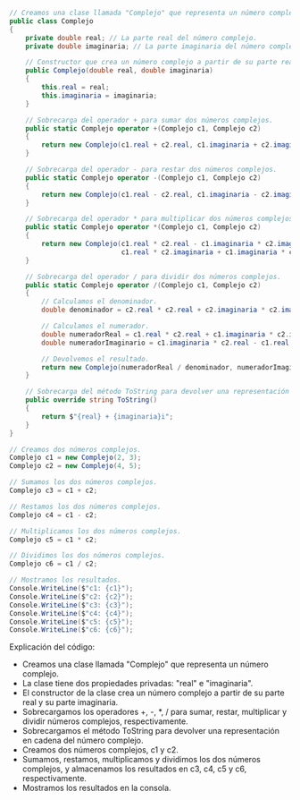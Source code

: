 ```c#
// Creamos una clase llamada "Complejo" que representa un número complejo.
public class Complejo
{
    private double real; // La parte real del número complejo.
    private double imaginaria; // La parte imaginaria del número complejo.

    // Constructor que crea un número complejo a partir de su parte real y su parte imaginaria.
    public Complejo(double real, double imaginaria)
    {
        this.real = real;
        this.imaginaria = imaginaria;
    }

    // Sobrecarga del operador + para sumar dos números complejos.
    public static Complejo operator +(Complejo c1, Complejo c2)
    {
        return new Complejo(c1.real + c2.real, c1.imaginaria + c2.imaginaria);
    }

    // Sobrecarga del operador - para restar dos números complejos.
    public static Complejo operator -(Complejo c1, Complejo c2)
    {
        return new Complejo(c1.real - c2.real, c1.imaginaria - c2.imaginaria);
    }

    // Sobrecarga del operador * para multiplicar dos números complejos.
    public static Complejo operator *(Complejo c1, Complejo c2)
    {
        return new Complejo(c1.real * c2.real - c1.imaginaria * c2.imaginaria,
                            c1.real * c2.imaginaria + c1.imaginaria * c2.real);
    }

    // Sobrecarga del operador / para dividir dos números complejos.
    public static Complejo operator /(Complejo c1, Complejo c2)
    {
        // Calculamos el denominador.
        double denominador = c2.real * c2.real + c2.imaginaria * c2.imaginaria;

        // Calculamos el numerador.
        double numeradorReal = c1.real * c2.real + c1.imaginaria * c2.imaginaria;
        double numeradorImaginario = c1.imaginaria * c2.real - c1.real * c2.imaginaria;

        // Devolvemos el resultado.
        return new Complejo(numeradorReal / denominador, numeradorImaginario / denominador);
    }

    // Sobrecarga del método ToString para devolver una representación en cadena del número complejo.
    public override string ToString()
    {
        return $"{real} + {imaginaria}i";
    }
}

// Creamos dos números complejos.
Complejo c1 = new Complejo(2, 3);
Complejo c2 = new Complejo(4, 5);

// Sumamos los dos números complejos.
Complejo c3 = c1 + c2;

// Restamos los dos números complejos.
Complejo c4 = c1 - c2;

// Multiplicamos los dos números complejos.
Complejo c5 = c1 * c2;

// Dividimos los dos números complejos.
Complejo c6 = c1 / c2;

// Mostramos los resultados.
Console.WriteLine($"c1: {c1}");
Console.WriteLine($"c2: {c2}");
Console.WriteLine($"c3: {c3}");
Console.WriteLine($"c4: {c4}");
Console.WriteLine($"c5: {c5}");
Console.WriteLine($"c6: {c6}");
```

Explicación del código:

* Creamos una clase llamada "Complejo" que representa un número complejo.
* La clase tiene dos propiedades privadas: "real" e "imaginaria".
* El constructor de la clase crea un número complejo a partir de su parte real y su parte imaginaria.
* Sobrecargamos los operadores +, -, *, / para sumar, restar, multiplicar y dividir números complejos, respectivamente.
* Sobrecargamos el método ToString para devolver una representación en cadena del número complejo.
* Creamos dos números complejos, c1 y c2.
* Sumamos, restamos, multiplicamos y dividimos los dos números complejos, y almacenamos los resultados en c3, c4, c5 y c6, respectivamente.
* Mostramos los resultados en la consola.